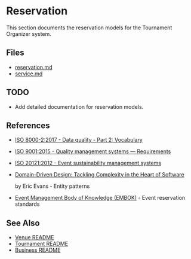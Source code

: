 # Reservation

This section documents the reservation models for the Tournament Organizer system.

## Files

- [reservation.md](../reservation/reservation.md)
- [service.md](../reservation/service.md)

## TODO

- Add detailed documentation for reservation models.

## References

- [ISO 8000-2:2017 - Data quality - Part 2: Vocabulary](https://www.iso.org/standard/36326.html)
- [ISO 9001:2015 - Quality management systems — Requirements](https://www.iso.org/standard/62085.html)
- [ISO 20121:2012 - Event sustainability management systems](https://www.iso.org/standard/54552.html)
- [Domain-Driven Design: Tackling Complexity in the Heart of Software](https://www.amazon.com/Domain-Driven-Design-Tackling-Complexity-Software/dp/0321125215)

  by Eric Evans - Entity patterns

- [Event Management Body of Knowledge (EMBOK)](https://www.embok.org/index.php/embok-model) - Event reservation standards

## See Also

- [Venue README](../venue/README.md)
- [Tournament README](../tournament/README.md)
- [Business README](../README.md)
